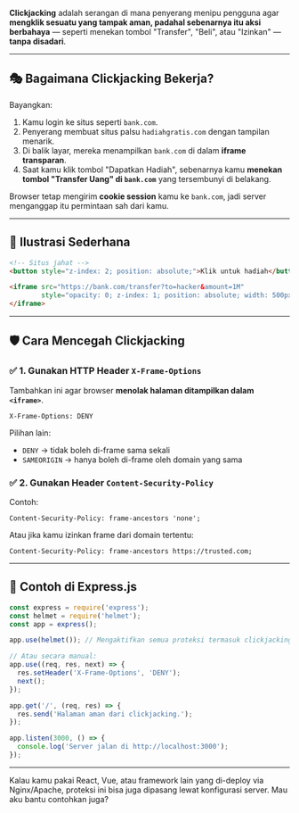 **Clickjacking** adalah serangan di mana penyerang menipu pengguna agar **mengklik sesuatu yang tampak aman, padahal sebenarnya itu aksi berbahaya** — seperti menekan tombol "Transfer", "Beli", atau "Izinkan" — **tanpa disadari**.

---

## 🎭 Bagaimana Clickjacking Bekerja?

Bayangkan:

1. Kamu login ke situs seperti `bank.com`.
2. Penyerang membuat situs palsu `hadiahgratis.com` dengan tampilan menarik.
3. Di balik layar, mereka menampilkan `bank.com` di dalam **iframe transparan**.
4. Saat kamu klik tombol "Dapatkan Hadiah", sebenarnya kamu **menekan tombol "Transfer Uang" di `bank.com`** yang tersembunyi di belakang.

Browser tetap mengirim **cookie session** kamu ke `bank.com`, jadi server menganggap itu permintaan sah dari kamu.

---

## 🎥 Ilustrasi Sederhana

```html
<!-- Situs jahat -->
<button style="z-index: 2; position: absolute;">Klik untuk hadiah</button>

<iframe src="https://bank.com/transfer?to=hacker&amount=1M"
        style="opacity: 0; z-index: 1; position: absolute; width: 500px; height: 500px;">
</iframe>
```

---

## 🛡 Cara Mencegah Clickjacking

### ✅ 1. Gunakan HTTP Header `X-Frame-Options`

Tambahkan ini agar browser **menolak halaman ditampilkan dalam `<iframe>`**.

```http
X-Frame-Options: DENY
```

Pilihan lain:

* `DENY` → tidak boleh di-frame sama sekali
* `SAMEORIGIN` → hanya boleh di-frame oleh domain yang sama

### ✅ 2. Gunakan Header `Content-Security-Policy`

Contoh:

```http
Content-Security-Policy: frame-ancestors 'none';
```

Atau jika kamu izinkan frame dari domain tertentu:

```http
Content-Security-Policy: frame-ancestors https://trusted.com;
```

---

## 🔧 Contoh di Express.js

```js
const express = require('express');
const helmet = require('helmet');
const app = express();

app.use(helmet()); // Mengaktifkan semua proteksi termasuk clickjacking

// Atau secara manual:
app.use((req, res, next) => {
  res.setHeader('X-Frame-Options', 'DENY');
  next();
});

app.get('/', (req, res) => {
  res.send('Halaman aman dari clickjacking.');
});

app.listen(3000, () => {
  console.log('Server jalan di http://localhost:3000');
});
```

---

Kalau kamu pakai React, Vue, atau framework lain yang di-deploy via Nginx/Apache, proteksi ini bisa juga dipasang lewat konfigurasi server. Mau aku bantu contohkan juga?
